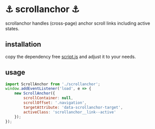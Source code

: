 # ⚓ scrollanchor ⚓

scrollanchor handles (cross-page) anchor scroll links including active states.

## installation

copy the dependency free [script.js](https://github.com/vielhuber/scrollanchor/blob/master/script.js) and adjust it to your needs.

## usage

```js
import ScrollAnchor from './scrollanchor';
window.addEventListener('load', e => {
    new ScrollAnchor({
        scrollContainer: null,
        scrollOffset: '.navigation',
        targetAttribute: 'data-scrollanchor-target',
        activeClass: 'scrollanchor__link--active'
    });
});
```

